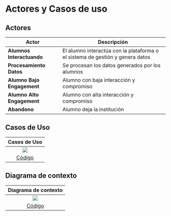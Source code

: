 # Actores y Casos de uso

## Actores

<div align="center">

| Actor                      | Descripción                                                                   |
| -------------------------- | ----------------------------------------------------------------------------- |
| **Alumnos Interactuando**  | El alumno interactúa con la plataforma o el sistema de gestión y genera datos |
| **Procesamiento Datos**    | Se procesan los datos generados por los alumnos                               |
| **Alumno Bajo Engagement** | Alumno con baja interacción y compromiso                                      |
| **Alumno Alto Engagement** | Alumno con alta interacción y compromiso                                      |
| **Abandono**               | Alumno deja la institución                                                    |

</div>

## Casos de Uso

<div align="center">

|Casos de Uso 
|:-:
|![](images/.png)
|[Código](casosDeUso.puml)

</div>

## Diagrama de contexto

<div align="center">

|Diagrama de contexto
|:-:
|![](images/.png)
|[Código](diagramaContexto.puml)

</div>
